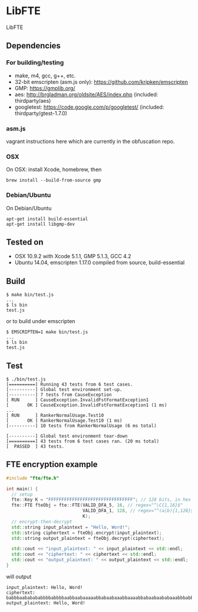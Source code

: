 LibFTE
======

LibFTE

Dependencies
------------

### For building/testing

* make, m4, gcc, g++, etc.
* 32-bit emscripten (asm.js only): https://github.com/kripken/emscripten
* GMP: https://gmplib.org/
* aes: http://brgladman.org/oldsite/AES/index.php (included: thirdparty/aes)
* googletest: https://code.google.com/p/googletest/ (included: thirdparty/gtest-1.7.0)

### asm.js

vagrant instructions here which are currently in the obfuscation repo.

### OSX

On OSX: install Xcode, homebrew, then

```
brew install --build-from-source gmp
```

### Debian/Ubuntu

On Debian/Ubuntu

```
apt-get install build-essential
apt-get install libgmp-dev
```

Tested on
---------

* OSX 10.9.2 with Xcode 5.1.1, GMP 5.1.3, GCC 4.2
* Ubuntu 14.04, emscripten 1.17.0 compiled from source, build-essential

Build
-----

```
$ make bin/test.js
...
$ ls bin
test.js
```

or  to build under emscripten

```
$ EMSCRIPTEN=1 make bin/test.js
...
$ ls bin
test.js
```

Test
----

```
$ ./bin/test.js
[==========] Running 43 tests from 6 test cases.
[----------] Global test environment set-up.
[----------] 7 tests from CauseException
[ RUN      ] CauseException.InvalidFstFormatException1
[       OK ] CauseException.InvalidFstFormatException1 (1 ms)
...
[ RUN      ] RankerNormalUsage.Test10
[       OK ] RankerNormalUsage.Test10 (1 ms)
[----------] 10 tests from RankerNormalUsage (6 ms total)

[----------] Global test environment tear-down
[==========] 43 tests from 6 test cases ran. (20 ms total)
[  PASSED  ] 43 tests.
```

FTE encryption example
----------------------

```c++
#include "fte/fte.h"

int main() {
  // setup
  fte::Key K = "FFFFFFFFFFFFFFFFFFFFFFFFFFFFFFFF"; // 128 bits, in hex
  fte::FTE fteObj = fte::FTE(VALID_DFA_5, 16, // regex="^\C{1,16}$"
                             VALID_DFA_1, 128, // regex="^(a|b){1,128}$"
                             K);
  // encrypt-then-decrypt
  std::string input_plaintext = "Hello, Word!";
  std::string ciphertext = fteObj.encrypt(input_plaintext);
  std::string output_plaintext = fteObj.decrypt(ciphertext);

  std::cout << "input_plaintext: " << input_plaintext << std::endl;
  std::cout << "ciphertext: " << ciphertext << std::endl;
  std::cout << "output_plaintext: " << output_plaintext << std::endl;
}
```

will output

```
input_plaintext: Hello, Word!
ciphertext: babbbaababababbbbabbbbaabbaabaaaaabbabaabaaabbaaaabbabaabaababaaabbbabbbaabababaaabbaabababbbbbbaabbbaaaaaaabbbbbabaabbbaaaabab
output_plaintext: Hello, Word!
```

